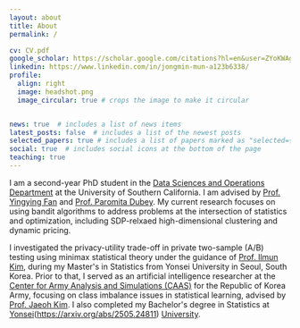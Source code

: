 ```yaml
---
layout: about
title: About
permalink: /

cv: CV.pdf
google_scholar: https://scholar.google.com/citations?hl=en&user=ZYoKWAgAAAAJ
linkedin: https://www.linkedin.com/in/jongmin-mun-a123b6338/
profile:
  align: right
  image: headshot.png
  image_circular: true # crops the image to make it circular


news: true  # includes a list of news items
latest_posts: false  # includes a list of the newest posts
selected_papers: true # includes a list of papers marked as "selected={true}"
social: true  # includes social icons at the bottom of the page
teaching: true
---
```


I am a second-year PhD student in the [Data Sciences and Operations Department](https://www.marshall.usc.edu/departments/data-sciences-and-operations)
at the University of Southern California. I am advised by [Prof. Yingying Fan](https://faculty.marshall.usc.edu/yingying-fan/) and [Prof. Paromita Dubey](https://www.paromitadubey.com/). My current research focuses on using bandit algorithms to address problems at the intersection of statistics and optimization, including SDP-relxaed high-dimensional clustering and dynamic pricing. 

 I investigated  the privacy-utility trade-off in private two-sample (A/B) testing using minimax statistical theory under the guidance of [Prof. Ilmun Kim](https://ilmunk.github.io/), during  my Master's  in Statistics from Yonsei University in Seoul, South Korea. Prior to that, I served as an artificial intelligence researcher at the [Center for Army Analysis and Simulations (CAAS)](https://www.army.mil.kr/english/357/subview.do) for the Republic of Korea Army, focusing on class imbalance issues in statistical learning, advised by [Prof. Jaeoh Kim](https://sites.google.com/inha.ac.kr/pcrl/members/professor?authuser=0). I also completed my Bachelor's degree in Statistics at  [Yonsei](https://ilmunk.github.io/)(https://arxiv.org/abs/2505.24811) [University](https://arxiv.org/pdf/2505.24811).
